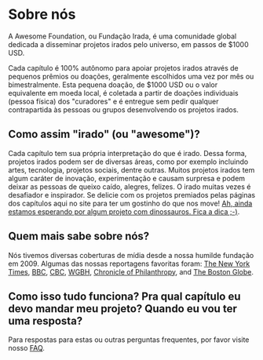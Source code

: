 # Sobre nós

A Awesome Foundation, ou Fundação Irada, é uma comunidade global dedicada a disseminar projetos irados pelo universo, em passos de $1000 USD.

Cada capítulo é 100% autônomo para apoiar projetos irados através de pequenos prêmios ou doações, geralmente escolhidos uma vez por mês ou bimestralmente. Esta pequena doação, de $1000 USD ou o valor equivalente em moeda local, é coletada a partir de doações individuais (pessoa física) dos "curadores" e é entregue sem pedir qualquer contrapartida às pessoas ou grupos desenvolvendo os projetos irados.

## Como assim "irado" (ou "awesome")?

Cada capítulo tem sua própria interpretação do que é irado. Dessa forma, projetos irados podem ser de diversas áreas, como por exemplo incluindo artes, tecnologia, projetos sociais, dentre outras. Muitos projetos irados tem algum caráter de inovação, experimentação e causam surpresa e podem deixar as pessoas de queixo caído, alegres, felizes. O irado muitas vezes é desafiador e inspirador. Se delicie com os projetos premiados pelas páginas dos capítulos aqui no site para ter um gostinho do que nos move! [Ah, ainda estamos esperando por algum projeto com dinossauros. Fica a dica ;-)](http://www.youtube.com/watch?v=PPoYzyOn44M).

## Quem mais sabe sobre nós?

Nós tivemos diversas coberturas de mídia desde a nossa humilde fundação em 2009. Algumas das nossas reportagens favoritas foram: [The New York Times](http://www.nytimes.com/2015/07/19/nyregion/awesome-foundation-new-york-chapter-invests-in-awesome-ideas.html), [BBC](http://www.bbc.com/news/magazine-23469438), [CBC](http://www.cbc.ca/player/Radio/Local+Shows/Ontario/In+Town+and+Out/ID/2509176460/), [WGBH](http://blogs.wgbh.org/innovation-hub/2014/6/13/giving-money-away-step-aside-bill-gates/), [Chronicle of Philanthropy](http://philanthropy.com/article/A-Quirky-Grass-Roots-Effort/131683/), and [The Boston Globe](http://www.boston.com/business/technology/articles/2011/10/10/tiny_grants_keep_awesome_ideas_coming/).

## Como isso tudo funciona? Pra qual capítulo eu devo mandar meu projeto? Quando eu vou ter uma resposta? 

Para respostas para estas ou outras perguntas frequentes, por favor visite nosso [FAQ](<%= faq_path %>).

